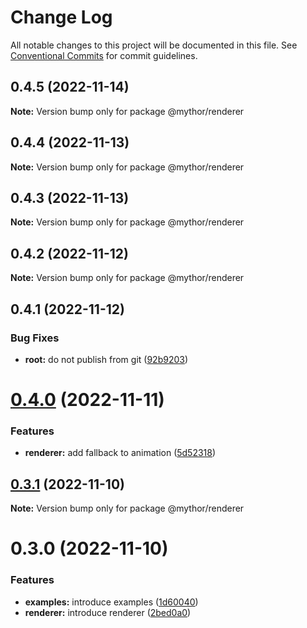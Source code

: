 # Change Log

All notable changes to this project will be documented in this file.
See [Conventional Commits](https://conventionalcommits.org) for commit guidelines.

## 0.4.5 (2022-11-14)

**Note:** Version bump only for package @mythor/renderer

## 0.4.4 (2022-11-13)

**Note:** Version bump only for package @mythor/renderer

## 0.4.3 (2022-11-13)

**Note:** Version bump only for package @mythor/renderer

## 0.4.2 (2022-11-12)

**Note:** Version bump only for package @mythor/renderer

## 0.4.1 (2022-11-12)

### Bug Fixes

- **root:** do not publish from git ([92b9203](https://github.com/desaintvincent/mythor/commit/92b920302e85ccf1d91dcabf2351ed5c4d92f249))

# [0.4.0](https://github.com/desaintvincent/mythor/compare/@mythor/renderer@0.3.1...@mythor/renderer@0.4.0) (2022-11-11)

### Features

- **renderer:** add fallback to animation ([5d52318](https://github.com/desaintvincent/mythor/commit/5d523183e69dfbe104cb1683bb306d6cb6b8cbf6))

## [0.3.1](https://github.com/desaintvincent/mythor/compare/@mythor/renderer@0.3.0...@mythor/renderer@0.3.1) (2022-11-10)

**Note:** Version bump only for package @mythor/renderer

# 0.3.0 (2022-11-10)

### Features

- **examples:** introduce examples ([1d60040](https://github.com/desaintvincent/mythor/commit/1d60040d84c05ab1b7e65cc74bf74e14510b4370))
- **renderer:** introduce renderer ([2bed0a0](https://github.com/desaintvincent/mythor/commit/2bed0a0a84108edef6291d5a3de201e284e36f4c))
